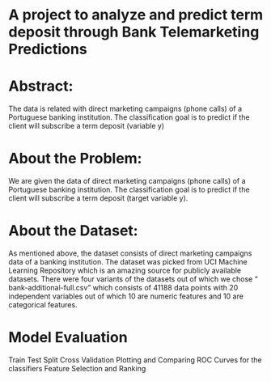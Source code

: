 # A project to analyze and predict term deposit through Bank Telemarketing Predictions


# Abstract:
The data is related with direct marketing campaigns (phone calls) of a Portuguese banking institution. The classification goal is to predict if the client will subscribe a term deposit (variable y)

# About the Problem:
We are given the data of direct marketing campaigns (phone calls) of a Portuguese banking institution. The classification goal is to predict if the client will subscribe a term deposit (target variable y). 

# About the Dataset:
As mentioned above, the dataset consists of direct marketing campaigns data of a banking institution. The dataset was picked from UCI Machine Learning Repository which is an amazing source for publicly available datasets. There were four variants of the datasets out of which we chose “ bank-additional-full.csv” which consists of 41188 data points with 20 independent variables out of which 10 are numeric features and 10 are categorical features.


# Model Evaluation

  Train Test Split
  Cross Validation
  Plotting and Comparing ROC Curves for the classifiers
  Feature Selection and Ranking
